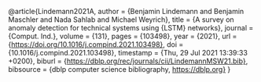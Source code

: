 @article{Lindemann2021A,
  author    = {Benjamin Lindemann and
               Benjamin Maschler and
               Nada Sahlab and
               Michael Weyrich},
  title     = {A survey on anomaly detection for technical systems using {LSTM} networks},
  journal   = {Comput. Ind.},
  volume    = {131},
  pages     = {103498},
  year      = {2021},
  url       = {https://doi.org/10.1016/j.compind.2021.103498},
  doi       = {10.1016/j.compind.2021.103498},
  timestamp = {Thu, 29 Jul 2021 13:39:33 +0200},
  biburl    = {https://dblp.org/rec/journals/cii/LindemannMSW21.bib},
  bibsource = {dblp computer science bibliography, https://dblp.org}
}